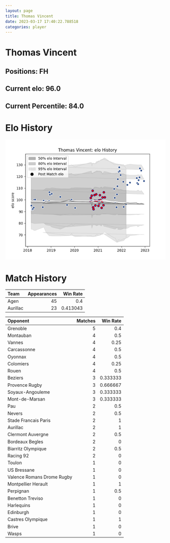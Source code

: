 ```yaml
---  
layout: page  
title: Thomas Vincent  
date: 2023-03-17 17:40:22.788518  
categories: player  
---
```

# Thomas Vincent

## Positions: FH

## Current elo: 96.0

## Current Percentile: 84.0

# Elo History


![elo history](history_ThomasVincent.png)
# Match History


| Team     |   Appearances |   Win Rate |
|:---------|--------------:|-----------:|
| Agen     |            45 |   0.4      |
| Aurillac |            23 |   0.413043 |

| Opponent                   |   Matches |   Win Rate |
|:---------------------------|----------:|-----------:|
| Grenoble                   |         5 |   0.4      |
| Montauban                  |         4 |   0.5      |
| Vannes                     |         4 |   0.25     |
| Carcassonne                |         4 |   0.5      |
| Oyonnax                    |         4 |   0.5      |
| Colomiers                  |         4 |   0.25     |
| Rouen                      |         4 |   0.5      |
| Beziers                    |         3 |   0.333333 |
| Provence Rugby             |         3 |   0.666667 |
| Soyaux-Angouleme           |         3 |   0.333333 |
| Mont-de-Marsan             |         3 |   0.333333 |
| Pau                        |         2 |   0.5      |
| Nevers                     |         2 |   0.5      |
| Stade Francais Paris       |         2 |   1        |
| Aurillac                   |         2 |   1        |
| Clermont Auvergne          |         2 |   0.5      |
| Bordeaux Begles            |         2 |   0        |
| Biarritz Olympique         |         2 |   0.5      |
| Racing 92                  |         2 |   0        |
| Toulon                     |         1 |   0        |
| US Bressane                |         1 |   0        |
| Valence Romans Drome Rugby |         1 |   0        |
| Montpellier Herault        |         1 |   1        |
| Perpignan                  |         1 |   0.5      |
| Benetton Treviso           |         1 |   0        |
| Harlequins                 |         1 |   0        |
| Edinburgh                  |         1 |   0        |
| Castres Olympique          |         1 |   1        |
| Brive                      |         1 |   0        |
| Wasps                      |         1 |   0        |